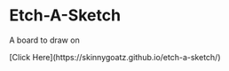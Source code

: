 <h1>Etch-A-Sketch</h1>
<p>A board to draw on</p>
[Click Here](https://skinnygoatz.github.io/etch-a-sketch/)
